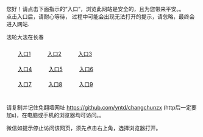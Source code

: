 您好！请点击下面指示的“入口”，浏览此网站是安全的，且为您带来平安。。 <br/>
点击入口后，请耐心等待， 过程中可能会出现无法打开的提示，请忽略，最终会进入网站. </br>

法轮大法在长春<br/>
<div style="padding:10px"><a style="margin:20px" target="_blank" href="https://d3af0zt0xvvanf.cloudfront.net/2Qpsp?gfhqdbmh" id="ccLink1" rel="nofollow">入口1</a> <a target="_blank" style="margin:20px" href="https://dxdh1xt51hbjn.cloudfront.net/2Qpsp?bzcdzecm" id="ccLink2" rel="nofollow">入口2</a> <a style="margin:20px" target="_blank" href="https://d31hmtchb38hll.cloudfront.net/2Qpsp?ufrjrag" id="ccLink3" rel="nofollow">入口3</a></div>

<div style="padding:10px" ><a style="margin:20px" target="_blank" href="https://d3af0zt0xvvanf.cloudfront.net/2Qpsp?gfhqdbmh" id="ccLink4" rel="nofollow">入口4</a> <a style="margin:20px" href="https://dxdh1xt51hbjn.cloudfront.net/2Qpsp?bzcdzecm" target="_blank" id="ccLink5" rel="nofollow">入口5</a> <a style="margin:20px" href="https://d31hmtchb38hll.cloudfront.net/2Qpsp?ufrjrag" target="_blank" id="ccLink6" rel="nofollow">入口6</a></div>

<div style="padding:10px"><a style="margin:20px" target="_blank" href="https://d3af0zt0xvvanf.cloudfront.net/2Qpsp?gfhqdbmh" id="ccLink7" rel="nofollow">入口7</a> <a style="margin:20px" href="https://dxdh1xt51hbjn.cloudfront.net/2Qpsp?bzcdzecm" target="_blank" id="ccLink8" rel="nofollow">入口8</a> <a style="margin:20px" target="_blank" href="https://d31hmtchb38hll.cloudfront.net/2Qpsp?ufrjrag" id="ccLink9" rel="nofollow">入口9</a></div>

<br/>



请复制并记住免翻墙网址 https://github.com/yntd/changchunzx (http后一定要加s)，在电脑或手机的浏览器均可访问。。<br/>

微信如提示停止访问该网页，须先点击右上角，选择浏览器打开。
